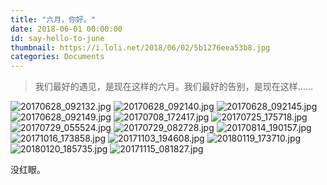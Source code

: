 ```yaml
---
title: "六月，你好。"
date: 2018-06-01 00:00:00
id: say-hello-to-june
thumbnail: https://i.loli.net/2018/06/02/5b1276eea53b8.jpg
categories: Documents
---
```


> 我们最好的遇见，是现在这样的六月。我们最好的告别，是现在这样……

![20170628_092132.jpg](https://i.loli.net/2018/06/02/5b1276565e9d0.jpg)
![20170628_092140.jpg](https://i.loli.net/2018/06/02/5b1276566307f.jpg)
![20170628_092145.jpg](https://i.loli.net/2018/06/02/5b127655df58a.jpg)
![20170628_092149.jpg](https://i.loli.net/2018/06/02/5b127655d5d1a.jpg)
![20170708_172417.jpg](https://i.loli.net/2018/06/02/5b12765b4f7e1.jpg)
![20170725_175718.jpg](https://i.loli.net/2018/06/02/5b127657017cf.jpg)
![20170729_055524.jpg](https://i.loli.net/2018/06/02/5b1276563de4b.jpg)
![20170729_082728.jpg](https://i.loli.net/2018/06/02/5b12765f9ecdb.jpg)
![20170814_190157.jpg](https://i.loli.net/2018/06/02/5b127656f3277.jpg)
![20171016_173858.jpg](https://i.loli.net/2018/06/02/5b12765603145.jpg)
![20171103_194608.jpg](https://i.loli.net/2018/06/02/5b1276ec6ce44.jpg)
![20180119_173710.jpg](https://i.loli.net/2018/06/02/5b1276edd285d.jpg)
![20180120_185735.jpg](https://i.loli.net/2018/06/02/5b1276edde128.jpg)
![20171115_081827.jpg](https://i.loli.net/2018/06/02/5b1276eea53b8.jpg)

没红眼。